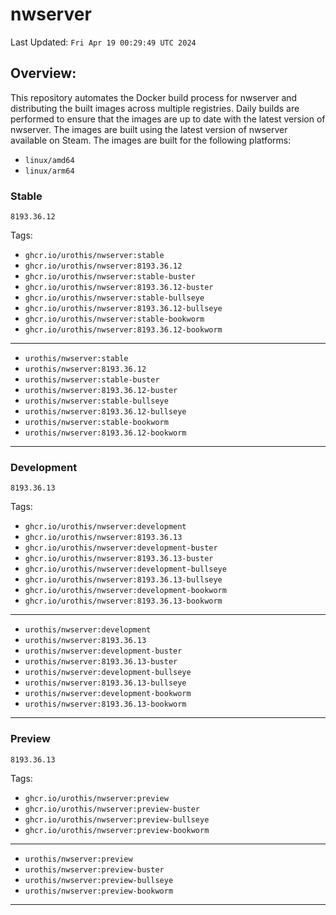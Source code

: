 # <b>nwserver</b>

Last Updated: `Fri Apr 19 00:29:49 UTC 2024`

## Overview:
This repository automates the Docker build process for nwserver and distributing the built images across multiple registries. Daily builds are performed to ensure that the images are up to date with the latest version of nwserver. The images are built using the latest version of nwserver available on Steam.
The images are built for the following platforms:

- `linux/amd64`
- `linux/arm64`

### Stable
`8193.36.12`

Tags: 

- `ghcr.io/urothis/nwserver:stable`
- `ghcr.io/urothis/nwserver:8193.36.12`
- `ghcr.io/urothis/nwserver:stable-buster`
- `ghcr.io/urothis/nwserver:8193.36.12-buster`
- `ghcr.io/urothis/nwserver:stable-bullseye`
- `ghcr.io/urothis/nwserver:8193.36.12-bullseye`
- `ghcr.io/urothis/nwserver:stable-bookworm`
- `ghcr.io/urothis/nwserver:8193.36.12-bookworm`
---
- `urothis/nwserver:stable`
- `urothis/nwserver:8193.36.12`
- `urothis/nwserver:stable-buster`
- `urothis/nwserver:8193.36.12-buster`
- `urothis/nwserver:stable-bullseye`
- `urothis/nwserver:8193.36.12-bullseye`
- `urothis/nwserver:stable-bookworm`
- `urothis/nwserver:8193.36.12-bookworm`
---

### Development
`8193.36.13`

Tags: 

- `ghcr.io/urothis/nwserver:development`
- `ghcr.io/urothis/nwserver:8193.36.13`
- `ghcr.io/urothis/nwserver:development-buster`
- `ghcr.io/urothis/nwserver:8193.36.13-buster`
- `ghcr.io/urothis/nwserver:development-bullseye`
- `ghcr.io/urothis/nwserver:8193.36.13-bullseye`
- `ghcr.io/urothis/nwserver:development-bookworm`
- `ghcr.io/urothis/nwserver:8193.36.13-bookworm`
---
- `urothis/nwserver:development`
- `urothis/nwserver:8193.36.13`
- `urothis/nwserver:development-buster`
- `urothis/nwserver:8193.36.13-buster`
- `urothis/nwserver:development-bullseye`
- `urothis/nwserver:8193.36.13-bullseye`
- `urothis/nwserver:development-bookworm`
- `urothis/nwserver:8193.36.13-bookworm`
---

### Preview
`8193.36.13`

Tags: 

- `ghcr.io/urothis/nwserver:preview`
- `ghcr.io/urothis/nwserver:preview-buster`
- `ghcr.io/urothis/nwserver:preview-bullseye`
- `ghcr.io/urothis/nwserver:preview-bookworm`
---
- `urothis/nwserver:preview`
- `urothis/nwserver:preview-buster`
- `urothis/nwserver:preview-bullseye`
- `urothis/nwserver:preview-bookworm`
---
